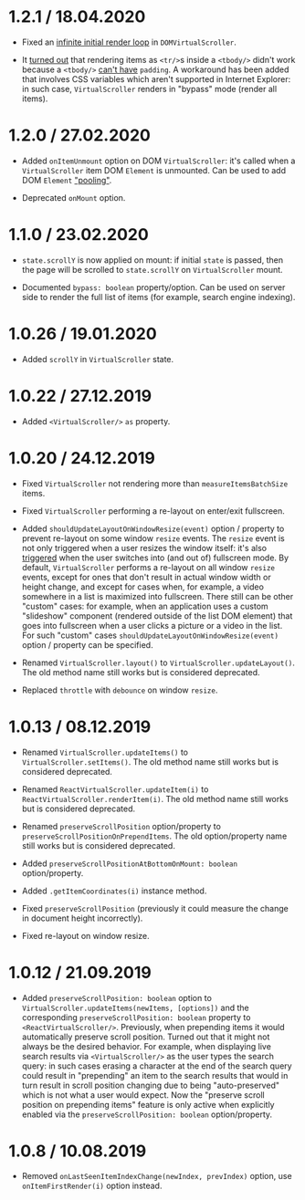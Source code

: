 <!-- `virtual-scroller`: in `.updateItems()` handle a case when `items.length` is the same, in which case find different items and if those items are rendered then maybe update them on screen and update their height, if the items are past rendered then maybe just discard all item heights past rendered, if the items are before rendered then maybe ignore and it will jump on scroll up which is kinda acceptable. -->

1.2.1 / 18.04.2020
===================

* Fixed an [infinite initial render loop](https://gitlab.com/catamphetamine/virtual-scroller/-/issues/1) in `DOMVirtualScroller`.

* It [turned out](https://gitlab.com/catamphetamine/virtual-scroller/-/issues/1) that rendering items as `<tr/>`s inside a `<tbody/>` didn't work because a `<tbody/>` [can't have](https://stackoverflow.com/questions/294885/how-to-put-spacing-between-tbody-elements/294925) `padding`. A workaround has been added that involves CSS variables which aren't supported in Internet Explorer: in such case, `VirtualScroller` renders in "bypass" mode (render all items).

1.2.0 / 27.02.2020
===================

* Added `onItemUnmount` option on DOM `VirtualScroller`: it's called when a `VirtualScroller` item DOM `Element` is unmounted. Can be used to add DOM `Element` ["pooling"](https://github.com/ChrisAntaki/dom-pool#what-performance-gains-can-i-expect).

* Deprecated `onMount` option.

1.1.0 / 23.02.2020
===================

* `state.scrollY` is now applied on mount: if initial `state` is passed, then the page will be scrolled to `state.scrollY` on `VirtualScroller` mount.

* Documented `bypass: boolean` property/option. Can be used on server side to render the full list of items (for example, search engine indexing).

1.0.26 / 19.01.2020
===================

* Added `scrollY` in `VirtualScroller` state.

1.0.22 / 27.12.2019
===================

* Added `<VirtualScroller/>` `as` property.

1.0.20 / 24.12.2019
===================

* Fixed `VirtualScroller` not rendering more than `measureItemsBatchSize` items.

* Fixed `VirtualScroller` performing a re-layout on enter/exit fullscreen.

* Added `shouldUpdateLayoutOnWindowResize(event)` option / property to prevent re-layout on some window `resize` events. The `resize` event is not only triggered when a user resizes the window itself: it's also [triggered](https://developer.mozilla.org/en-US/docs/Web/API/Window/fullScreen#Notes) when the user switches into (and out of) fullscreen mode. By default, `VirtualScroller` performs a re-layout on all window `resize` events, except for ones that don't result in actual window width or height change, and except for cases when, for example, a video somewhere in a list is maximized into fullscreen. There still can be other "custom" cases: for example, when an application uses a custom "slideshow" component (rendered outside of the list DOM element) that goes into fullscreen when a user clicks a picture or a video in the list. For such "custom" cases `shouldUpdateLayoutOnWindowResize(event)` option / property can be specified.

* Renamed `VirtualScroller.layout()` to `VirtualScroller.updateLayout()`. The old method name still works but is considered deprecated.

* Replaced `throttle` with `debounce` on window `resize`.

1.0.13 / 08.12.2019
===================

* Renamed `VirtualScroller.updateItems()` to `VirtualScroller.setItems()`. The old method name still works but is considered deprecated.

* Renamed `ReactVirtualScroller.updateItem(i)` to `ReactVirtualScroller.renderItem(i)`. The old method name still works but is considered deprecated.

* Renamed `preserveScrollPosition` option/property to `preserveScrollPositionOnPrependItems`. The old option/property name still works but is considered deprecated.

* Added `preserveScrollPositionAtBottomOnMount: boolean` option/property.

<!-- * Added preserving scroll position on showing an item when its height has changed (for some reason) while it was hidden. This feature is only active when the item's new bottom border is above the center of the screen. -->

* Added `.getItemCoordinates(i)` instance method.

* Fixed `preserveScrollPosition` (previously it could measure the change in document height incorrectly).

* Fixed re-layout on window resize.

1.0.12 / 21.09.2019
===================

* Added `preserveScrollPosition: boolean` option to `VirtualScroller.updateItems(newItems, [options])` and the corresponding `preserveScrollPosition: boolean` property to `<ReactVirtualScroller/>`. Previously, when prepending items it would automatically preserve scroll position. Turned out that it might not always be the desired behavior. For example, when displaying live search results via `<VirtualScroller/>` as the user types the search query: in such cases erasing a character at the end of the search query could result in "prepending" an item to the search results that would in turn result in scroll position changing due to being "auto-preserved" which is not what a user would expect. Now the "preserve scroll position on prepending items" feature is only active when explicitly enabled via the `preserveScrollPosition: boolean` option/property.

1.0.8 / 10.08.2019
==================

* Removed `onLastSeenItemIndexChange(newIndex, prevIndex)` option, use `onItemFirstRender(i)` option instead.